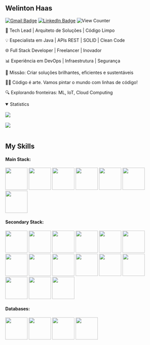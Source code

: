 ## Welinton Haas

[![Gmail Badge](https://img.shields.io/badge/-Gmail-c14438?style=flat-square&logo=Gmail&logoColor=white&link=mailto:welinton.haas@gmail.com)](mailto:welinton.haas@gmail.com)
[![LinkedIn Badge](https://img.shields.io/badge/-LinkedIn-2867B2?style=flat-square&labelColor=2867B2&logo=linkedin&logoColor=white&link=https://www.linkedin.com/in/welinton-haas/)](https://www.linkedin.com/in/welinton-haas)
![View Counter](https://komarev.com/ghpvc/?username=welintonhaas&style=flat-square)

🚀 Tech Lead | Arquiteto de Soluções | Código Limpo

💡 Especialista em Java | APIs REST | SOLID | Clean Code

🌐 Full Stack Developer | Freelancer | Inovador

📊 Experiência em DevOps | Infraestrutura | Segurança

🎯 Missão: Criar soluções brilhantes, eficientes e sustentáveis

👨‍💻 Código é arte. Vamos pintar o mundo com linhas de código!

🔍 Explorando fronteiras: ML, IoT, Cloud Computing

<details open>
<summary>Statistics</summary>
<br>
    <a>
      <img align="center" src="https://github-readme-stats.vercel.app/api?username=welintonhaas&layout=compact&show_icons=true&title_color=fff&icon_color=79ff97&text_color=9f9f9f&bg_color=151515" />
    </a>
    <br>
    <br>
    <a>
      <img align="center" src="https://github-readme-stats.vercel.app/api/top-langs/?username=welintonhaas&layout=compact&title_color=fff&icon_color=79ff97&text_color=9f9f9f&bg_color=151515" />
    </a>
</details>
<br>

## My Skills

#### Main Stack:

<div style="display:inline-block">
    <img src="https://cdn.jsdelivr.net/gh/devicons/devicon@latest/icons/java/java-original-wordmark.svg" height="70px"/>
    <img src="https://cdn.jsdelivr.net/gh/devicons/devicon@latest/icons/nodejs/nodejs-original-wordmark.svg" height="70px"/>
    <img src="https://cdn.jsdelivr.net/gh/devicons/devicon@latest/icons/angular/angular-original.svg" height="70px" />
    <img src="https://cdn.jsdelivr.net/gh/devicons/devicon@latest/icons/python/python-original-wordmark.svg" height="70px" />
    <img src="https://cdn.jsdelivr.net/gh/devicons/devicon@latest/icons/javascript/javascript-original.svg" height="70px" />
    <img src="https://cdn.jsdelivr.net/gh/devicons/devicon@latest/icons/typescript/typescript-original.svg" height="70px" />
    <img src="https://cdn.jsdelivr.net/gh/devicons/devicon@latest/icons/linux/linux-original.svg" height="70px" />
</div>

#### Secondary Stack:

<div style="display:inline-block">
    <img src="https://cdn.jsdelivr.net/gh/devicons/devicon@latest/icons/amazonwebservices/amazonwebservices-original-wordmark.svg" height="70px" />
    <img src="https://cdn.jsdelivr.net/gh/devicons/devicon@latest/icons/docker/docker-original-wordmark.svg" height="70px" />
    <img src="https://cdn.jsdelivr.net/gh/devicons/devicon@latest/icons/electron/electron-original.svg" height="70px" />
    <img src="https://cdn.jsdelivr.net/gh/devicons/devicon@latest/icons/express/express-original-wordmark.svg" height="70px" />
    <img src="https://cdn.jsdelivr.net/gh/devicons/devicon@latest/icons/firebase/firebase-original-wordmark.svg" height="70px" />
    <img src="https://cdn.jsdelivr.net/gh/devicons/devicon@latest/icons/flutter/flutter-original.svg" height="70px" />
    <img src="https://cdn.jsdelivr.net/gh/devicons/devicon@latest/icons/git/git-original-wordmark.svg" height="70px" />
    <img src="https://cdn.jsdelivr.net/gh/devicons/devicon@latest/icons/gitlab/gitlab-original-wordmark.svg" height="70px" />
    <img src="https://cdn.jsdelivr.net/gh/devicons/devicon@latest/icons/grafana/grafana-original-wordmark.svg" height="70px" />
    <img src="https://cdn.jsdelivr.net/gh/devicons/devicon@latest/icons/html5/html5-original-wordmark.svg" height="70px" />
    <img src="https://cdn.jsdelivr.net/gh/devicons/devicon@latest/icons/css3/css3-original-wordmark.svg" height="70px" />
    <img src="https://cdn.jsdelivr.net/gh/devicons/devicon@latest/icons/nginx/nginx-original.svg" height="70px" />
    <img src="https://cdn.jsdelivr.net/gh/devicons/devicon@latest/icons/php/php-original.svg" height="70px" />
    <img src="https://cdn.jsdelivr.net/gh/devicons/devicon@latest/icons/tomcat/tomcat-original-wordmark.svg" height="70px" />
    <img src="https://cdn.jsdelivr.net/gh/devicons/devicon@latest/icons/laravel/laravel-original-wordmark.svg" height="70px" />
</div>

#### Databases:

<div style="display:inline-block">
    <img src="https://cdn.jsdelivr.net/gh/devicons/devicon@latest/icons/mysql/mysql-original-wordmark.svg" height="70px" />
    <img src="https://cdn.jsdelivr.net/gh/devicons/devicon@latest/icons/microsoftsqlserver/microsoftsqlserver-original-wordmark.svg" height="70px" />
    <img src="https://cdn.jsdelivr.net/gh/devicons/devicon@latest/icons/postgresql/postgresql-original-wordmark.svg" height="70px" />
    <img src="https://cdn.jsdelivr.net/gh/devicons/devicon@latest/icons/mongodb/mongodb-original-wordmark.svg" height="70px" />
</div>

